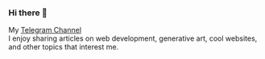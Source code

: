 ### Hi there 👋

My [Telegram Channel](https://t.me/+4R6LaOgxUsNiNzY1)  
I enjoy sharing articles on web development, generative art, cool websites, and other topics that interest me.

<!--
**naixy28/naixy28** is a ✨ _special_ ✨ repository because its `README.md` (this file) appears on your GitHub profile.

Here are some ideas to get you started:

- 🔭 I’m currently working on ...
- 🌱 I’m currently learning ...
- 👯 I’m looking to collaborate on ...
- 🤔 I’m looking for help with ...
- 💬 Ask me about ...
- 📫 How to reach me: ...
- 😄 Pronouns: ...
- ⚡ Fun fact: ...
-->
